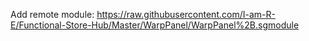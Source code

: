 Add remote module:
    https://raw.githubusercontent.com/I-am-R-E/Functional-Store-Hub/Master/WarpPanel/WarpPanel%2B.sgmodule
